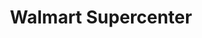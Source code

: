 ---
title: "Walmart Supercenter"
url: /phoenix/walmart-supercenter-north-95th-avenue/
shop: Supermarkt
---
